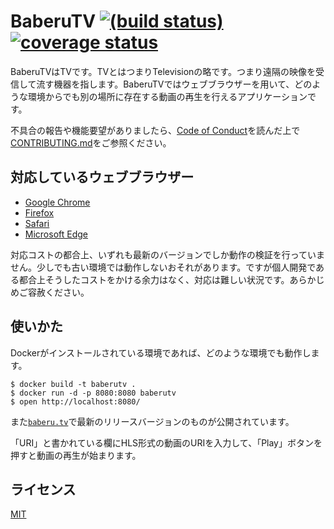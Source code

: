 # BaberuTV [![(build status)](https://circleci.com/gh/baberutv/baberutv.svg?style=shield)](https://circleci.com/gh/baberutv/baberutv/tree/master) [![coverage status](https://coveralls.io/repos/github/baberutv/baberutv/badge.svg?branch=master)](https://coveralls.io/github/baberutv/baberutv?branch=master)

BaberuTVはTVです。TVとはつまりTelevisionの略です。つまり遠隔の映像を受信して流す機器を指します。BaberuTVではウェブブラウザーを用いて、どのような環境からでも別の場所に存在する動画の再生を行えるアプリケーションです。

不具合の報告や機能要望がありましたら、[Code of Conduct](/CODE_OF_CONDUCT.md)を読んだ上で[CONTRIBUTING.md](/CONTRIBUTING.md)をご参照ください。

## 対応しているウェブブラウザー

- [Google Chrome](https://www.google.com/chrome/browser/desktop/)
- [Firefox](https://www.mozilla.org/ja/firefox/new/)
- [Safari](http://www.apple.com/jp/safari/)
- [Microsoft Edge](https://www.microsoft.com/ja-jp/windows/microsoft-edge)

対応コストの都合上、いずれも最新のバージョンでしか動作の検証を行っていません。少しでも古い環境では動作しないおそれがあります。ですが個人開発である都合上そうしたコストをかける余力はなく、対応は難しい状況です。あらかじめご容赦ください。

## 使いかた

Dockerがインストールされている環境であれば、どのような環境でも動作します。

```shell
$ docker build -t baberutv .
$ docker run -d -p 8080:8080 baberutv
$ open http://localhost:8080/
```

また[`baberu.tv`](https://baberu.tv/)で最新のリリースバージョンのものが公開されています。

「URI」と書かれている欄にHLS形式の動画のURIを入力して、「Play」ボタンを押すと動画の再生が始まります。

## ライセンス

[MIT](LICENSE)
